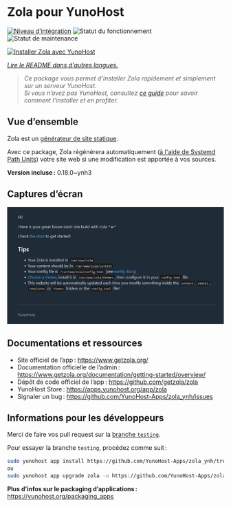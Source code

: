 <!--
Nota bene : ce README est automatiquement généré par <https://github.com/YunoHost/apps/tree/master/tools/readme_generator>
Il NE doit PAS être modifié à la main.
-->

# Zola pour YunoHost

[![Niveau d’intégration](https://dash.yunohost.org/integration/zola.svg)](https://dash.yunohost.org/appci/app/zola) ![Statut du fonctionnement](https://ci-apps.yunohost.org/ci/badges/zola.status.svg) ![Statut de maintenance](https://ci-apps.yunohost.org/ci/badges/zola.maintain.svg)

[![Installer Zola avec YunoHost](https://install-app.yunohost.org/install-with-yunohost.svg)](https://install-app.yunohost.org/?app=zola)

*[Lire le README dans d'autres langues.](./ALL_README.md)*

> *Ce package vous permet d’installer Zola rapidement et simplement sur un serveur YunoHost.*  
> *Si vous n’avez pas YunoHost, consultez [ce guide](https://yunohost.org/install) pour savoir comment l’installer et en profiter.*

## Vue d’ensemble

Zola est un [générateur de site statique](https://fr.wikipedia.org/wiki/G%C3%A9n%C3%A9rateur_de_site_statique).

Avec ce package, Zola régénérera automatiquement ([à l'aide de Systemd Path Units](https://www.putorius.net/systemd-path-units.html)) votre site web si une modification est apportée à vos sources.


**Version incluse :** 0.18.0~ynh3

## Captures d’écran

![Capture d’écran de Zola](./doc/screenshots/zola-screenshot.jpg)

## Documentations et ressources

- Site officiel de l’app : <https://www.getzola.org/>
- Documentation officielle de l’admin : <https://www.getzola.org/documentation/getting-started/overview/>
- Dépôt de code officiel de l’app : <https://github.com/getzola/zola>
- YunoHost Store : <https://apps.yunohost.org/app/zola>
- Signaler un bug : <https://github.com/YunoHost-Apps/zola_ynh/issues>

## Informations pour les développeurs

Merci de faire vos pull request sur la [branche `testing`](https://github.com/YunoHost-Apps/zola_ynh/tree/testing).

Pour essayer la branche `testing`, procédez comme suit :

```bash
sudo yunohost app install https://github.com/YunoHost-Apps/zola_ynh/tree/testing --debug
ou
sudo yunohost app upgrade zola -u https://github.com/YunoHost-Apps/zola_ynh/tree/testing --debug
```

**Plus d’infos sur le packaging d’applications :** <https://yunohost.org/packaging_apps>
